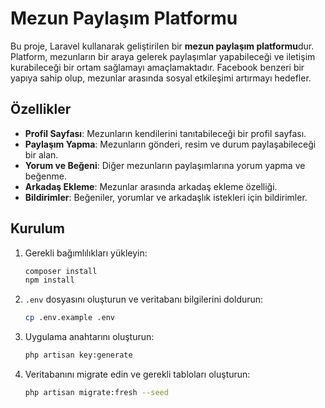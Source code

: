 # Mezun Paylaşım Platformu

Bu proje, Laravel kullanarak geliştirilen bir **mezun paylaşım platformu**dur. Platform, mezunların bir araya gelerek paylaşımlar yapabileceği ve iletişim kurabileceği bir ortam sağlamayı amaçlamaktadır. Facebook benzeri bir yapıya sahip olup, mezunlar arasında sosyal etkileşimi artırmayı hedefler.

## Özellikler

- **Profil Sayfası**: Mezunların kendilerini tanıtabileceği bir profil sayfası.
- **Paylaşım Yapma**: Mezunların gönderi, resim ve durum paylaşabileceği bir alan.
- **Yorum ve Beğeni**: Diğer mezunların paylaşımlarına yorum yapma ve beğenme.
- **Arkadaş Ekleme**: Mezunlar arasında arkadaş ekleme özelliği.
- **Bildirimler**: Beğeniler, yorumlar ve arkadaşlık istekleri için bildirimler.

## Kurulum

1. Gerekli bağımlılıkları yükleyin:

    ```bash
    composer install
    npm install
    ```

2. `.env` dosyasını oluşturun ve veritabanı bilgilerini doldurun:

    ```bash
    cp .env.example .env
    ```

3. Uygulama anahtarını oluşturun:

    ```bash
    php artisan key:generate
    ```

4. Veritabanını migrate edin ve gerekli tabloları oluşturun:

    ```bash
    php artisan migrate:fresh --seed
    ```
